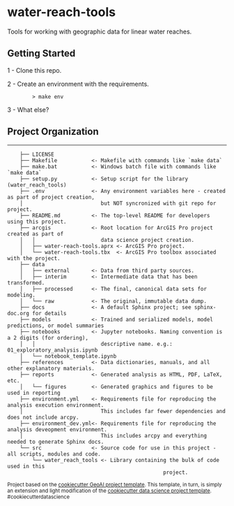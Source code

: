 # water-reach-tools

Tools for working with geographic data for linear water reaches.

## Getting Started

1 - Clone this repo.

2 - Create an environment with the requirements.
    
```
        > make env
```

3 - What else?

## Project Organization
------------
```
    ├── LICENSE
    ├── Makefile           <- Makefile with commands like `make data`
    ├── make.bat           <- Windows batch file with commands like `make data`
    ├── setup.py           <- Setup script for the library (water_reach_tools)
    ├── .env               <- Any environment variables here - created as part of project creation, 
    │                         but NOT syncronized with git repo for project.                
    ├── README.md          <- The top-level README for developers using this project.
    ├── arcgis             <- Root location for ArcGIS Pro project created as part of
    │   │                     data science project creation.
    │   ├── water-reach-tools.aprx <- ArcGIS Pro project.    
    │   └── water-reach-tools.tbx  <- ArcGIS Pro toolbox associated with the project.
    ├── data
    │   ├── external       <- Data from third party sources.
    │   ├── interim        <- Intermediate data that has been transformed.
    │   ├── processed      <- The final, canonical data sets for modeling.
    │   └── raw            <- The original, immutable data dump.
    ├── docs               <- A default Sphinx project; see sphinx-doc.org for details
    ├── models             <- Trained and serialized models, model predictions, or model summaries
    ├── notebooks          <- Jupyter notebooks. Naming convention is a 2 digits (for ordering),
    │   │                     descriptive name. e.g.: 01_exploratory_analysis.ipynb
    │   └── notebook_template.ipynb
    ├── references         <- Data dictionaries, manuals, and all other explanatory materials.
    ├── reports            <- Generated analysis as HTML, PDF, LaTeX, etc.
    │   └── figures        <- Generated graphics and figures to be used in reporting
    ├── environment.yml    <- Requirements file for reproducing the analysis execution environment.
    │                         This includes far fewer dependencies and does not include arcpy.
    ├── environment_dev.yml<- Requirements file for reproducing the analysis deveopment environment.
    │                         This includes arcpy and everything needed to generate Sphinx docs.
    └── src                <- Source code for use in this project - all scripts, modules and code.
        └── water_reach_tools <- Library containing the bulk of code used in this 
                                                  project. 
```

<p><small>Project based on the <a target="_blank" href="https://github.com/knu2xs/cookiecutter-geoai">cookiecutter GeoAI project template</a>. This template, in turn, is simply an extension and light modification of the <a target="_blank" href="https://drivendata.github.io/cookiecutter-data-science/">cookiecutter data science project template</a>. #cookiecutterdatascience</small></p>
